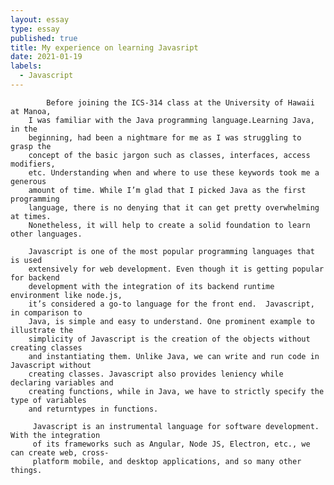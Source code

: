 ```yaml
---
layout: essay
type: essay
published: true
title: My experience on learning Javasript
date: 2021-01-19
labels:
  - Javascript
---
```

        
            Before joining the ICS-314 class at the University of Hawaii at Manoa,
        I was familiar with the Java programming language.Learning Java, in the
        beginning, had been a nightmare for me as I was struggling to grasp the
        concept of the basic jargon such as classes, interfaces, access modifiers,
        etc. Understanding when and where to use these keywords took me a generous
        amount of time. While I’m glad that I picked Java as the first programming
        language, there is no denying that it can get pretty overwhelming at times.
        Nonetheless, it will help to create a solid foundation to learn other languages.
        
        Javascript is one of the most popular programming languages that is used
        extensively for web development. Even though it is getting popular for backend
        development with the integration of its backend runtime environment like node.js,
        it’s considered a go-to language for the front end.  Javascript, in comparison to
        Java, is simple and easy to understand. One prominent example to illustrate the 
        simplicity of Javascript is the creation of the objects without creating classes
        and instantiating them. Unlike Java, we can write and run code in Javascript without
        creating classes. Javascript also provides leniency while declaring variables and 
        creating functions, while in Java, we have to strictly specify the type of variables
        and returntypes in functions. 
         
         Javascript is an instrumental language for software development. With the integration
         of its frameworks such as Angular, Node JS, Electron, etc., we can create web, cross-
         platform mobile, and desktop applications, and so many other things.   

